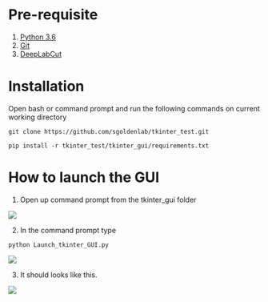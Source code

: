 # Pre-requisite
1. [Python 3.6](https://www.python.org/downloads/release/python-360/)
2. [Git](https://git-scm.com/downloads) 
3. [DeepLabCut](https://github.com/AlexEMG/DeepLabCut/blob/master/docs/installation.md)

# Installation
Open bash or command prompt and run the following commands on current working directory

```
git clone https://github.com/sgoldenlab/tkinter_test.git

pip install -r tkinter_test/tkinter_gui/requirements.txt
```

# How to launch the GUI

1. Open up command prompt from the tkinter_gui folder

![](https://github.com/sgoldenlab/tkinter_test/blob/master/images/cd.PNG)

2. In the command prompt type
```
python Launch_tkinter_GUI.py
```
![](https://github.com/sgoldenlab/tkinter_test/blob/master/images/launch_gui.PNG)

3. It should looks like this.

![](https://github.com/sgoldenlab/tkinter_test/blob/master/images/launch_gui.gif)
